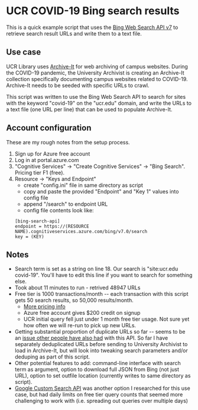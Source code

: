 # UCR COVID-19 Bing search results

This is a quick example script that uses the [Bing Web Search API v7](https://azure.microsoft.com/en-us/services/cognitive-services/bing-web-search-api/) to retrieve search result URLs and write them to a text file.

## Use case
UCR Library uses [Archive-It](https://archive-it.org/) for web archiving of campus websites. During the COVID-19 pandemic, the University Archivist is creating an Archive-It collection specifically documenting campus websites related to COVID-19. Archive-It needs to be seeded with specific URLs to crawl. 

This script was written to use the Bing Web Search API to search for sites with the keyword "covid-19" on the "ucr.edu" domain, and write the URLs to a text file (one URL per line) that can be used to populate Archive-It.

## Account configuration
These are my rough notes from the setup process.

1. Sign up for Azure free account
2. Log in at portal.azure.com
3. "Cognitive Services" -> "Create Cognitive Services" -> "Bing Search". Pricing tier F1 (free).
4. Resource -> "Keys and Endpoint"
	* create "config.ini" file in same directory as script
	* copy and paste the provided "Endpoint" and "Key 1" values into config file
	* append "/search" to endpoint URL
	* config file contents look like:
	```
	[bing-search-api]
	endpoint = https://(RESOURCE NAME).cognitiveservices.azure.com/bing/v7.0/search
	key = (KEY)
	```


## Notes
* Search term is set as a string on line 18. Our search is "site:ucr.edu covid-19". You'll have to edit this line if you want to search for something else.
* Took about 11 minutes to run - retrived 48947 URLs
* Free tier is 1000 transactions/month -- each transaction with this script gets 50 search results, so 50,000 results/month.
	* [More pricing info](https://azure.microsoft.com/en-us/pricing/details/cognitive-services/search-api/) 
	* Azure free account gives $200 credit on signup
	* UCR initial query fell just under 1 month free tier usage. Not sure yet how often we will re-run to pick up new URLs.
* Getting substantial proportion of duplicate URLs so far -- seems to be an [issue other people have also had](https://stackoverflow.com/questions/39216665/when-using-bing-search-api-how-do-you-omit-duplicate-results) with this API. So far I have separately deduplicated URLs before sending to University Archivist to load in Archive-It, but will look into tweaking search parameters and/or deduping as part of this script.
* Other potential features to add: command-line interface with search term as argument, option to download full JSON from Bing (not just URL), option to set outfile location (currently writes to same directory as script).
* [Google Custom Search API](https://developers.google.com/custom-search/v1/overview) was another option I researched for this use case, but had daily limits on free tier query counts that seemed more challenging to work with (i.e. spreading out queries over multiple days)
